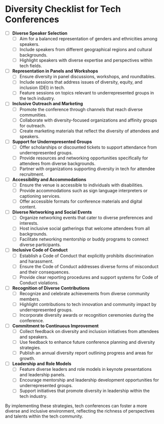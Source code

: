 # Diversity Checklist for Tech Conferences

- [ ] **Diverse Speaker Selection**
  - [ ] Aim for a balanced representation of genders and ethnicities among speakers.
  - [ ] Include speakers from different geographical regions and cultural backgrounds.
  - [ ] Highlight speakers with diverse expertise and perspectives within tech fields.

- [ ] **Representation in Panels and Workshops**
  - [ ] Ensure diversity in panel discussions, workshops, and roundtables.
  - [ ] Include sessions that address issues of diversity, equity, and inclusion (DEI) in tech.
  - [ ] Feature sessions on topics relevant to underrepresented groups in the tech industry.

- [ ] **Inclusive Outreach and Marketing**
  - [ ] Promote the conference through channels that reach diverse communities.
  - [ ] Collaborate with diversity-focused organizations and affinity groups for outreach.
  - [ ] Create marketing materials that reflect the diversity of attendees and speakers.

- [ ] **Support for Underrepresented Groups**
  - [ ] Offer scholarships or discounted tickets to support attendance from underrepresented groups.
  - [ ] Provide resources and networking opportunities specifically for attendees from diverse backgrounds.
  - [ ] Partner with organizations supporting diversity in tech for attendee recruitment.

- [ ] **Accessibility and Accommodations**
  - [ ] Ensure the venue is accessible to individuals with disabilities.
  - [ ] Provide accommodations such as sign language interpreters or captioning services.
  - [ ] Offer accessible formats for conference materials and digital content.

- [ ] **Diverse Networking and Social Events**
  - [ ] Organize networking events that cater to diverse preferences and interests.
  - [ ] Host inclusive social gatherings that welcome attendees from all backgrounds.
  - [ ] Facilitate networking mentorship or buddy programs to connect diverse participants.

- [ ] **Inclusive Code of Conduct**
  - [ ] Establish a Code of Conduct that explicitly prohibits discrimination and harassment.
  - [ ] Ensure the Code of Conduct addresses diverse forms of misconduct and their consequences.
  - [ ] Provide clear reporting procedures and support systems for Code of Conduct violations.

- [ ] **Recognition of Diverse Contributions**
  - [ ] Recognize and celebrate achievements from diverse community members.
  - [ ] Highlight contributions to tech innovation and community impact by underrepresented groups.
  - [ ] Incorporate diversity awards or recognition ceremonies during the conference.

- [ ] **Commitment to Continuous Improvement**
  - [ ] Collect feedback on diversity and inclusion initiatives from attendees and speakers.
  - [ ] Use feedback to enhance future conference planning and diversity strategies.
  - [ ] Publish an annual diversity report outlining progress and areas for growth.

- [ ] **Leadership and Role Models**
  - [ ] Feature diverse leaders and role models in keynote presentations and leadership panels.
  - [ ] Encourage mentorship and leadership development opportunities for underrepresented groups.
  - [ ] Support initiatives that promote diversity in leadership within the tech industry.

By implementing these strategies, tech conferences can foster a more diverse and inclusive environment, reflecting the richness of perspectives and talents within the tech community.

